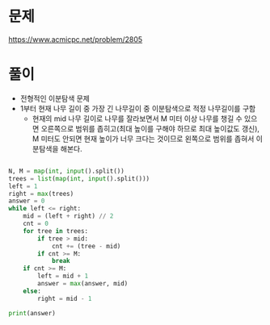 # 문제

https://www.acmicpc.net/problem/2805

# 풀이

- 전형적인 이분탐색 문제
- 1부터 현재 나무 길이 중 가장 긴 나무길이 중 이분탐색으로 적정 나무길이를 구함
  - 현재의 mid 나무 길이로 나무를 잘라보면서 M 미터 이상 나무를 챙길 수 있으면 오른쪽으로 범위를 좁히고(최대 높이를 구해야 하므로 최대 높이값도 갱신), M 미터도 안되면 현재 높이가 너무 크다는 것이므로 왼쪽으로 범위를 좁혀서 이분탐색을 해본다.

```python

N, M = map(int, input().split())
trees = list(map(int, input().split()))
left = 1
right = max(trees)
answer = 0
while left <= right:
    mid = (left + right) // 2
    cnt = 0
    for tree in trees:
        if tree > mid:
            cnt += (tree - mid)
        if cnt >= M:
            break
    if cnt >= M:
        left = mid + 1
        answer = max(answer, mid)
    else:
        right = mid - 1

print(answer)

```
